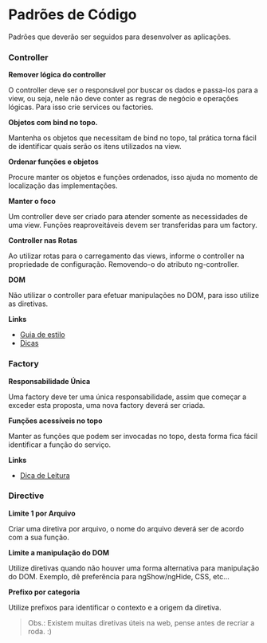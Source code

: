 # Padrões de Código

Padrões que deverão ser seguidos para desenvolver as aplicações.

### Controller

**Remover lógica do controller**

O controller deve ser o responsável por buscar os dados e passa-los para a view, ou seja, nele não deve conter as regras de negócio e operações lógicas. Para isso crie services ou factories.

**Objetos com bind no topo.**

Mantenha os objetos que necessitam de bind no topo, tal prática torna fácil de identificar quais serão os itens utilizados na view.

**Ordenar funções e objetos**

Procure manter os objetos e funções ordenados, isso ajuda no momento de localização das implementações.

**Manter o foco**

Um controller deve ser criado para atender somente as necessidades de uma view. Funções reaproveitáveis devem ser transferidas para um factory.

**Controller nas Rotas**

Ao utilizar rotas para o carregamento das views, informe o controller na propriedade de configuração. Removendo-o do atributo ng-controller.

**DOM**

Não utilizar o controller para efetuar manipulações no DOM, para isso utilize as diretivas.

**Links**

*	[Guia de estilo](https://github.com/johnpapa/angular-styleguide/blob/master/a1/i18n/pt-BR.md#controllers)
*	[Dicas](https://johnpapa.net/angular-function-declarations-function-expressions-and-readable-code)

### Factory

**Responsabilidade Única**

Uma factory deve ter uma única responsabilidade, assim que começar a exceder esta proposta, uma nova factory deverá ser criada.

**Funções acessíveis no topo**

Manter as funções que podem ser invocadas no topo, desta forma fica fácil identificar a função do serviço.

**Links**

*	[Dica de Leitura](https://addyosmani.com/resources/essentialjsdesignpatterns/book/#revealingmodulepatternjavascript)

### Directive

**Limite 1 por Arquivo**

Criar uma diretiva por arquivo, o nome do arquivo deverá ser de acordo com a sua função.

**Limite a manipulação do DOM**

Utilize diretivas quando não houver uma forma alternativa para manipulação do DOM. Exemplo, dê preferência para ngShow/ngHide, CSS, etc...

**Prefixo por categoria**

Utilize prefixos para identificar o contexto e a origem da diretiva.

> Obs.: Existem muitas diretivas úteis na web, pense antes de recriar a roda. :)